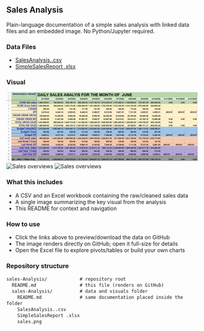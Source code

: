 ## Sales Analysis

Plain-language documentation of a simple sales analysis with linked data files and an embedded image. No Python/Jupyter required.

### Data Files
- [SalesAnalysis..csv](./sales-Analysis/SalesAnalysis..csv)
- [SimpleSalesReport .xlsx](./sales-Analysis/SimpleSalesReport%20.xlsx)


### Visual
![Sales overview](./sales-Analysis/sales.png)
![Sales overviews](https://i.imgur.com/596bJNk.png)
<img src="https://i.imgur.com/596bJNk.png" alt="Sales overviews" width="500"/>
### What this includes
- A CSV and an Excel workbook containing the raw/cleaned sales data
- A single image summarizing the key visual from the analysis
- This README for context and navigation

### How to use
- Click the links above to preview/download the data on GitHub
- The image renders directly on GitHub; open it full-size for details
- Open the Excel file to explore pivots/tables or build your own charts

### Repository structure
```text
sales-Analysis/            # repository root
  README.md                # this file (renders on GitHub)
  sales-Analysis/          # data and visuals folder
    README.md              # same documentation placed inside the folder
    SalesAnalysis..csv
    SimpleSalesReport .xlsx
    sales.png
```


